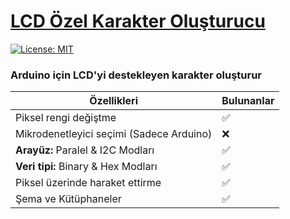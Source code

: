 # [LCD Özel Karakter Oluşturucu](https://projedefteri.tk/araclar/lcd-karakter-olusturucu/)
[![License: MIT](https://img.shields.io/badge/License-MIT-green.png)](https://github.com/yunusemreaydinli/LCD-Character-Creator/blob/main/LICENSE)

### Arduino için LCD'yi destekleyen karakter oluşturur


| Özellikleri | Bulunanlar |
| ------- | --------- |
| Piksel rengi değiştme	 | ✅ |
| Mikrodenetleyici seçimi (Sadece Arduino) | ❌ |
| **Arayüz:** Paralel & I2C Modları | ✅ |
| **Veri tipi:** Binary & Hex Modları | ✅ |
| Piksel üzerinde haraket ettirme | ✅ |
| Şema ve Kütüphaneler | ✅ |

